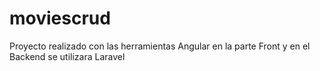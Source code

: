 # moviescrud
Proyecto realizado con las herramientas Angular  en la parte Front y en el Backend se utilizara Laravel
